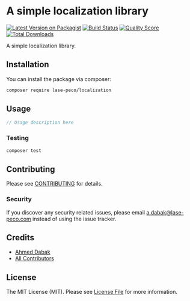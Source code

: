 # A simple localization library

[![Latest Version on Packagist](https://img.shields.io/packagist/v/lase-peco/localization.svg?style=flat-square)](https://packagist.org/packages/lase-peco/localization)
[![Build Status](https://img.shields.io/travis/lase-peco/localization/master.svg?style=flat-square)](https://travis-ci.org/lase-peco/localization)
[![Quality Score](https://img.shields.io/scrutinizer/g/lase-peco/localization.svg?style=flat-square)](https://scrutinizer-ci.com/g/lase-peco/localization)
[![Total Downloads](https://img.shields.io/packagist/dt/lase-peco/localization.svg?style=flat-square)](https://packagist.org/packages/lase-peco/localization)

A simple localization library.

## Installation

You can install the package via composer:

```bash
composer require lase-peco/localization
```

## Usage

``` php
// Usage description here
```

### Testing

``` bash
composer test
```

## Contributing

Please see [CONTRIBUTING](CONTRIBUTING.md) for details.

### Security

If you discover any security related issues, please email a.dabak@lase-peco.com instead of using the issue tracker.

## Credits

- [Ahmed Dabak](https://github.com/lase-peco)
- [All Contributors](CONTRIBUTING.md)

## License

The MIT License (MIT). Please see [License File](LICENSE.md) for more information.
